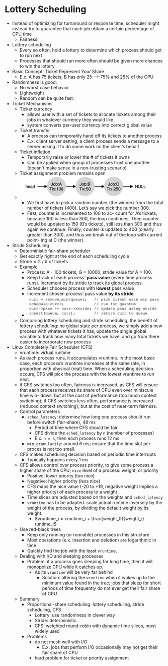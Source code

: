 # Lottery Scheduling

- Instead of optimizing for turnaround or response time, scheduler might instead try to guarantee that each job obtain a certain percentage of CPU time 
  - Fairness!
- Lottery scheduling 
  - Every so often, hold a lottery to determine which process should get to run next 
  - Processes that should run more often should be given more chances to win the lottery 
- Basic Concept: Ticket Represent Your Share 
  - E.x. A has 75 tickets, B has only 25 —> 75% and 25% of the CPU 
- Randomness is good:
  - No worst case behavior
  - Lightweight
  - Random can be quite fast. 
- Ticket Mechanisms 
  - Ticket currency 
    - allows user with a set of tickets to allocate tickets among their jobs in whatever currency they would like 
    - system converts per-user currency into correct global value 
  - Ticket transfer 
    - A process can temporarily hand off its tickets to another process
    - E.x. client server setting, a client process sends a message to a server asking it to do some work on the client’s behalf 
  - Ticket inflation 
    - Temporarily raise or lower the # of tickets it owns 
    - Can be applied when group of processes trust one another (doesn't make sense in a non-trusting scenario)
  - Ticket assignment problem remains open 
  - ![alt text](lottery_scheduling.png)
    - We first have to pick a random number (the winner) from the total number of tickets (400). Let’s say we pick the number 300.
    - First, counter is incremented to 100 to ac- count for A’s tickets; because 100 is less than 300, the loop continues. Then counter would be updated to 150 (B’s tickets), still less than 300 and thus again we continue. Finally, counter is updated to 400 (clearly greater than 300), and thus we break out of the loop with current point- ing at C (the winner).
- Stride Scheduling
  - Deterministic fair-share scheduler 
  - Get exactly right at the end of each scheduling cycle 
  - Stride = G / # of tickets
  - Example
    - Process: A - 100 tickets, G = 10000, stride value for A = 100.
    - Keep track of each process’ **pass value** (every time process runs). Increment by its stride to track its global process.
    - Scheduler chooses process with **lowest** pass value
    - Increment chosen process’ pass value **by its stride**
    - ![alt text](stride.png)
  - Comparing lottery scheduling and stride scheduling, the benefit of lottery scheduling: no global state per process, we simply add a new process with whatever tickets it has, update the single global variable to track how many total tickets we have, and go from there. easier to incorporate new process 
- Linux Completely Fair Scheduler (CFS) 
  - vruntime: virtual runtime
  - As each process runs, it accumulates vruntime. In the most basic case, each process’s vruntime increases at the same rate, in proportion with physical (real) time. When a scheduling decision occurs, CFS will pick the process with the lowest vruntime to run next.
  - if CFS switches too often, fairness is increased, as CFS will ensure that each process receives its share of CPU even over miniscule time win- dows, but at the cost of performance (too much context switching); if CFS switches less often, performance is increased (reduced context switching), but at the cost of near-term fairness.
  - Control parameters
    - `sched_latency`: determine how long one process should run before switch (fair-share), 48 ms
        - Period of time where CFS should be fair
        - CFS divide the `sched_latency` by `n` (number of processes)
        - E.x. `n = 4`, then each process runs 12 ms
    -  `min_granularity`: around 6 ms; ensure that the time slot per proces is not too small.
  - CFS makes scheduling decision based on periodic time interrupts
      - Typically happens every 1 ms
  - CFS allows control over process priority, to give some process a higher share of the CPU; `nice` level of a process: weight, or priority
      - Positive: lower priority (too nice)
      - Negative: higher priority (less nice)
      - CFS maps the nice value (-20 to +19, negative weight implies a higher priority) of each process to a weight
      - Time slices are adjusted based on the weights and `sched_latency`
    - `vruntime` has to be adapted. scale actual runtime inversely by the weight of the process, by dividing the default weight by its weight. 
      - $vruntime_i = vruntime_i + \frac{weight_0}{weight_i} runtime_i$
  - Use red-black trees
    - Keep only running (or runnable) processes in this structure
    - Most operations (e.x. insertion and deletion) are logarithmic in time
    - Quickly find the job with the least `vruntime`.
  - Dealing with I/O and sleeping processes
    - Problem: if a process goes sleeping for long time, then it will monopolize CPU while it catches up.
      - As its `vruntime` will be very far behind
        - Solution: altering the `vruntime` when it wakes up to the minimum value found in the tree; jobs that sleep for short periods of time frequently do not ever get their fair share of CPU
  - Summary
    - Proportional-share scheduling: lottery scheduling, stride scheduling, CFS
        - Lottery: use randomness in clever way
        - Stride: deterministic
        - CFS: weighted round-robin with dynamic time slices, most widely used
    - Problems
        - do not mesh well with I/O
            - E.x. jobs that perform I/O occasionally may not get their fair share of CPU
        - hard problem for ticket or priority assignment